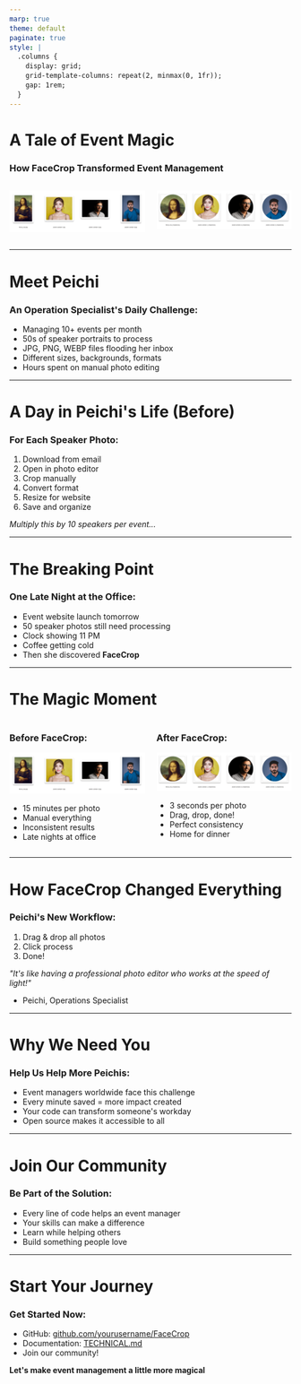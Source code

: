 ```yaml
---
marp: true
theme: default
paginate: true
style: |
  .columns {
    display: grid;
    grid-template-columns: repeat(2, minmax(0, 1fr));
    gap: 1rem;
  }
---
```


# A Tale of Event Magic 
### How FaceCrop Transformed Event Management

<div class="columns">

![width:400px](before.png)

![width:400px](after.png)

</div>

---

# Meet Peichi 

### An Operation Specialist's Daily Challenge:

- Managing 10+ events per month
- 50s of speaker portraits to process
- JPG, PNG, WEBP files flooding her inbox
- Different sizes, backgrounds, formats
- Hours spent on manual photo editing

---

# A Day in Peichi's Life (Before) 

### For Each Speaker Photo:
1. Download from email
2. Open in photo editor
3. Crop manually
4. Convert format
5. Resize for website
6. Save and organize

*Multiply this by 10 speakers per event...*

---

# The Breaking Point 

### One Late Night at the Office:

- Event website launch tomorrow
- 50 speaker photos still need processing
- Clock showing 11 PM
- Coffee getting cold
- Then she discovered **FaceCrop**

---

# The Magic Moment 

<div class="columns">

<div>

### Before FaceCrop:

![width:450px](before.png)

- 15 minutes per photo
- Manual everything
- Inconsistent results
- Late nights at office

</div>

<div>

### After FaceCrop:

![width:450px](after.png)

- 3 seconds per photo
- Drag, drop, done!
- Perfect consistency
- Home for dinner 

</div>
</div>

---

# How FaceCrop Changed Everything 

### Peichi's New Workflow:
1. Drag & drop all photos
2. Click process
3. Done!

*"It's like having a professional photo editor who works at the speed of light!"*
- Peichi, Operations Specialist

---

# Why We Need You 

### Help Us Help More Peichis:
- Event managers worldwide face this challenge
- Every minute saved = more impact created
- Your code can transform someone's workday
- Open source makes it accessible to all

---

# Join Our Community 

### Be Part of the Solution:
- Every line of code helps an event manager
- Your skills can make a difference
- Learn while helping others
- Build something people love

---

# Start Your Journey 

### Get Started Now:
- GitHub: [github.com/yourusername/FaceCrop](https://github.com/yourusername/FaceCrop)
- Documentation: [TECHNICAL.md](../TECHNICAL.md)
- Join our community!

**Let's make event management a little more magical** 
